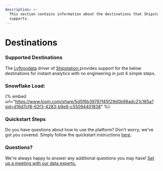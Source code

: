 ```yaml
---
description: >-
  This section contains information about the destinations that Shipstation 
  supports.
---
```


# Destinations

### Supported Destinations

The [Lyftrondata](https://www.lyftrondata.com/) driver of [Shipstation ](None/)provides support for the below destinations for instant analytics with no engineering in just 4 simple steps.

### Snowflake Load:

{% embed url="https://www.loom.com/share/5d5f6b39787f45f29d0b98adc21c165a?sid=d16d7cf8-62f3-4283-b9e9-c55094401838" %}

### Quickstart Steps

Do you have questions about how to use the platform? Don't worry; we've got you covered. Simply follow the quickstart instructions [here](./).

### Questions? <a href="#questions" id="questions"></a>

We're always happy to answer any additional questions you may have! [Set up a meeting with our data experts.](https://www.lyftrondata.com/book-a-meeting/)
